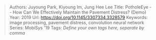 > Authors: Juyoung Park, Kiyoung Im, Jung Hee Lee
> Title: PotholeEye -- How Can We Effectively Maintain the Pavement Distress? (Demo)
> Year: 2019
> Url: https://doi.org/10.1145/3307334.3328579
> Keywords: image processing, pavement distress, convolution neural network
> Series: MobiSys '19
> Tags: *Define your own tags here, separate by comma*